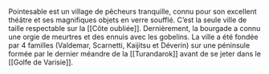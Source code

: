 Pointesable est un village de pêcheurs tranquille, connu pour son excellent théâtre et ses magnifiques objets en verre soufflé. C’est la seule ville de taille respectable sur la [[Côte oubliée]]. Dernièrement, la bourgade a connu une orgie de meurtres et des ennuis avec les gobelins.
La ville a été fondée par 4 familles (Valdemar, Scarnetti, Kaijitsu et Déverin) sur une péninsule formée par le dernier méandre de la [[Turandarok]] avant de se jeter dans le [[Golfe de Varisie]].